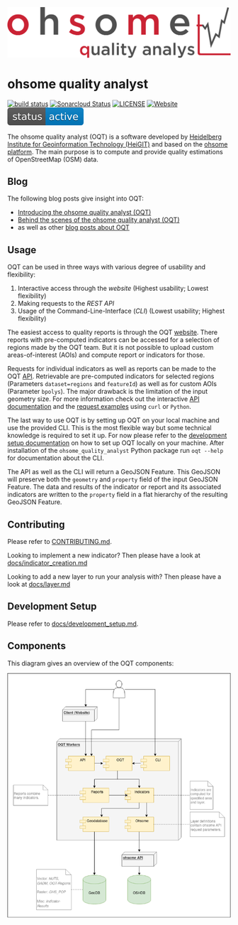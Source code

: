 ![](docs/img/oqt_logo.png)


# ohsome quality analyst

[![build status](https://jenkins.ohsome.org/buildStatus/icon?job=ohsome-quality-analyst/main)](https://jenkins.ohsome.org/blue/organizations/jenkins/ohsome-quality-analyst/activity/?branch=main)
[![Sonarcloud Status](https://sonarcloud.io/api/project_badges/measure?project=ohsome-quality-analyst&metric=alert_status)](https://sonarcloud.io/dashboard?id=ohsome-quality-analyst)
[![LICENSE](https://img.shields.io/badge/license-AGPL--v3-orange)](LICENSE.txt)
[![Website](https://img.shields.io/website?url=https%3A%2F%2Foqt.ohsome.org)](https://oqt.ohsome.org)
[![status: active](https://github.com/GIScience/badges/raw/master/status/active.svg)](https://github.com/GIScience/badges#active)

The ohsome quality analyst (OQT) is a software developed by [Heidelberg Institute for Geoinformation Technology (HeiGIT)](https://heigit.org/) and based on the [ohsome platform](https://heigit.org/big-spatial-data-analytics-en/ohsome/). The main purpose is to compute and provide quality estimations of OpenStreetMap (OSM) data.


## Blog

The following blog posts give insight into OQT:
- [Introducing the ohsome quality analyst (OQT)](https://heigit.org/introducing-the-ohsome-quality-analyst-oqt)
- [Behind the scenes of the ohsome quality analyst (OQT)](https://heigit.org/behind-the-scenes-of-the-ohsome-quality-analyst-oqt)
- as well as other [blog posts about OQT](https://heigit.org/tag/oqt-en)


## Usage

OQT can be used in three ways with various degree of usability and flexibility:
1. Interactive access through the *website* (Highest usability; Lowest flexibility)
2. Making requests to the *REST API*
3. Usage of the Command-Line-Interface (*CLI*) (Lowest usability; Highest flexibility)

The easiest access to quality reports is through the OQT [website](https://oqt.ohsome.org). There reports with pre-computed indicators can be accessed for a selection of regions made by the OQT team. But it is not possible to upload custom areas-of-interest (AOIs) and compute report or indicators for those.

Requests for individual indicators as well as reports can be made to the OQT [API](https://oqt.ohsome.org/api/docs). Retrievable are pre-computed indicators for selected regions (Parameters `dataset=regions` and `featureId`) as well as for custom AOIs (Parameter `bpolys`). The major drawback is the limitation of the input geometry size. For more information check out the interactive [API documentation](https://oqt.ohsome.org/api/docs) and the [request examples](docs/api.md) using `curl` or `Python`.

The last way to use OQT is by setting up OQT on your local machine and use the provided CLI. This is the most flexible way but some technical knowledge is required to set it up. For now please refer to the [development setup documentation](/docs/development_setup.md) on how to set up OQT locally on your machine. After installation of the `ohsome_quality_analyst` Python package run `oqt --help` for documentation about the CLI.


The API as well as the CLI will return a GeoJSON Feature. This GeoJSON will preserve both the `geometry` and `property` field of the input GeoJSON Feature. The data and results of the indicator or report and its associated indicators are written to the `property` field in a flat hierarchy of the resulting GeoJSON Feature.


## Contributing

Please refer to [CONTRIBUTING.md](/CONTRIBUTING.md).

Looking to implement a new indicator? Then please have a look at [docs/indicator_creation.md](/docs/indicator_creation.md)

Looking to add a new layer to run your analysis with? Then please have a look at [docs/layer.md](/docs/layer.md)

## Development Setup

Please refer to [docs/development_setup.md](/docs/development_setup.md).


## Components

This diagram gives an overview of the OQT components:

![](/docs/img/UML-Component-Diagram.png)
